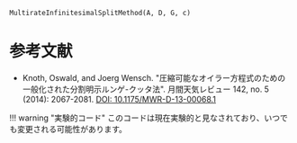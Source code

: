 ```
MultirateInfinitesimalSplitMethod(A, D, G, c)
```

# 参考文献

  * Knoth, Oswald, and Joerg Wensch. "圧縮可能なオイラー方程式のための一般化された分割明示ルンゲ-クッタ法". 月間天気レビュー 142, no. 5 (2014): 2067-2081. [DOI: 10.1175/MWR-D-13-00068.1](https://doi.org/10.1175/MWR-D-13-00068.1)

!!! warning "実験的コード"
    このコードは現在実験的と見なされており、いつでも変更される可能性があります。


